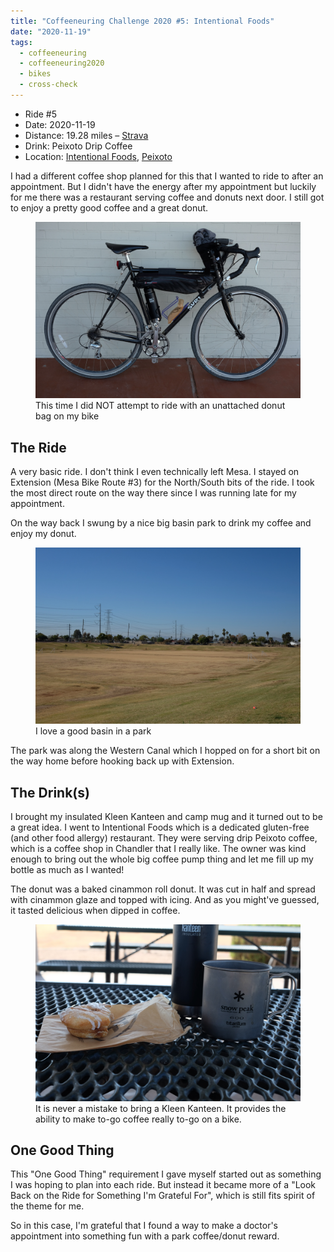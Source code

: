 ```yaml
---
title: "Coffeeneuring Challenge 2020 #5: Intentional Foods"
date: "2020-11-19"
tags:
  - coffeeneuring
  - coffeeneuring2020
  - bikes
  - cross-check
---
```


- Ride #5
- Date: 2020-11-19
- Distance: 19.28 miles – [Strava](https://www.strava.com/activities/4362791578)
- Drink: Peixoto Drip Coffee
- Location: [Intentional Foods](https://www.instagram.com/intentionalfoods/), [Peixoto](https://www.instagram.com/peixotocoffee/)

I had a different coffee shop planned for this that I wanted to ride to after an appointment. But I didn't have the energy after my appointment but luckily for me there was a restaurant serving coffee and donuts next door. I still got to enjoy a pretty good coffee and a great donut.

<figure>
  <img
    src="../images/coffeeneuring/2020/ride-5/bike.jpg"
    alt="A black Surly Cross-Check with a klean kanteen in one bottle holder and a donut precariously sitting in the other"
  />
  <figcaption>
    This time I did NOT attempt to ride with an unattached donut bag on my bike
  </figcaption>
</figure>

## The Ride

A very basic ride. I don't think I even technically left Mesa. I stayed on Extension (Mesa Bike Route #3) for the North/South bits of the ride. I took the most direct route on the way there since I was running late for my appointment.

On the way back I swung by a nice big basin park to drink my coffee and enjoy my donut.

<figure>
  <img
    src="../images/coffeeneuring/2020/ride-5/basin.jpg"
    alt="A big basin in a park with the canal and some powerlines behind it"
  />
  <figcaption>I love a good basin in a park</figcaption>
</figure>

The park was along the Western Canal which I hopped on for a short bit on the way home before hooking back up with Extension.

## The Drink(s)

I brought my insulated Kleen Kanteen and camp mug and it turned out to be a great idea. I went to Intentional Foods which is a dedicated gluten-free (and other food allergy) restaurant. They were serving drip Peixoto coffee, which is a coffee shop in Chandler that I really like. The owner was kind enough to bring out the whole big coffee pump thing and let me fill up my bottle as much as I wanted!

The donut was a baked cinammon roll donut. It was cut in half and spread with cinammon glaze and topped with icing. And as you might've guessed, it tasted delicious when dipped in coffee.

<figure>
  <img
    src="../images/coffeeneuring/2020/ride-5/donut-coffee.jpg"
    alt="A close up of a donut, titanium mug, and insulated kleen kanteen sitting on a picnic table"
  />
  <figcaption>
    It is never a mistake to bring a Kleen Kanteen. It provides the ability to
    make to-go coffee really to-go on a bike.
  </figcaption>
</figure>

## One Good Thing

This "One Good Thing" requirement I gave myself started out as something I was hoping to plan into each ride. But instead it became more of a "Look Back on the Ride for Something I'm Grateful For", which is still fits spirit of the theme for me.

So in this case, I'm grateful that I found a way to make a doctor's appointment into something fun with a park coffee/donut reward.
